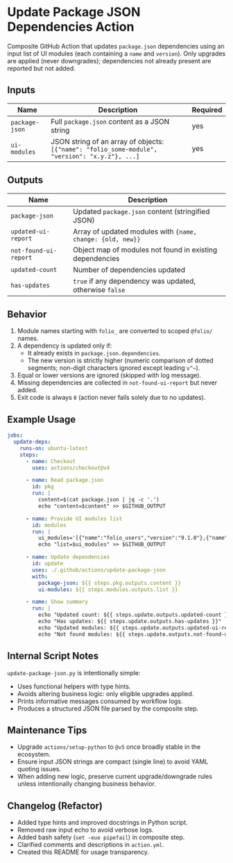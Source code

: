 # Update Package JSON Dependencies Action

Composite GitHub Action that updates `package.json` dependencies using an input list of UI modules (each containing a `name` and `version`). Only upgrades are applied (never downgrades); dependencies not already present are reported but not added.

## Inputs

| Name | Description | Required |
|------|-------------|----------|
| `package-json` | Full `package.json` content as a JSON string | yes |
| `ui-modules` | JSON string of an array of objects: `[{"name": "folio_some-module", "version": "x.y.z"}, ...]` | yes |

## Outputs

| Name | Description |
|------|-------------|
| `package-json` | Updated `package.json` content (stringified JSON) |
| `updated-ui-report` | Array of updated modules with `{name, change: {old, new}}` |
| `not-found-ui-report` | Object map of modules not found in existing dependencies |
| `updated-count` | Number of dependencies updated |
| `has-updates` | `true` if any dependency was updated, otherwise `false` |

## Behavior

1. Module names starting with `folio_` are converted to scoped `@folio/` names.
2. A dependency is updated only if:
   - It already exists in `package.json.dependencies`.
   - The new version is strictly higher (numeric comparison of dotted segments; non-digit characters ignored except leading `v^~`).
3. Equal or lower versions are ignored (skipped with log message).
4. Missing dependencies are collected in `not-found-ui-report` but never added.
5. Exit code is always `0` (action never fails solely due to no updates).

## Example Usage

```yaml
jobs:
  update-deps:
    runs-on: ubuntu-latest
    steps:
      - name: Checkout
        uses: actions/checkout@v4

      - name: Read package.json
        id: pkg
        run: |
          content=$(cat package.json | jq -c '.')
          echo "content=$content" >> $GITHUB_OUTPUT

      - name: Provide UI modules list
        id: modules
        run: |
          ui_modules='[{"name":"folio_users","version":"9.1.0"},{"name":"folio_inventory","version":"6.2.0"}]'
          echo "list=$ui_modules" >> $GITHUB_OUTPUT

      - name: Update dependencies
        id: update
        uses: ./.github/actions/update-package-json
        with:
          package-json: ${{ steps.pkg.outputs.content }}
          ui-modules: ${{ steps.modules.outputs.list }}

      - name: Show summary
        run: |
          echo "Updated count: ${{ steps.update.outputs.updated-count }}"
          echo "Has updates: ${{ steps.update.outputs.has-updates }}"
          echo "Updated modules: ${{ steps.update.outputs.updated-ui-report }}"
          echo "Not found modules: ${{ steps.update.outputs.not-found-ui-report }}"
```

## Internal Script Notes

`update-package-json.py` is intentionally simple:
- Uses functional helpers with type hints.
- Avoids altering business logic: only eligible upgrades applied.
- Prints informative messages consumed by workflow logs.
- Produces a structured JSON file parsed by the composite step.

## Maintenance Tips

- Upgrade `actions/setup-python` to `@v5` once broadly stable in the ecosystem.
- Ensure input JSON strings are compact (single line) to avoid YAML quoting issues.
- When adding new logic, preserve current upgrade/downgrade rules unless intentionally changing business behavior.

## Changelog (Refactor)

- Added type hints and improved docstrings in Python script.
- Removed raw input echo to avoid verbose logs.
- Added bash safety (`set -euo pipefail`) in composite step.
- Clarified comments and descriptions in `action.yml`.
- Created this README for usage transparency.

